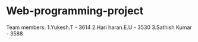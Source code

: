 # Web-programming-project
Team members:
1.Yukesh.T - 3614
2.Hari haran.E.U - 3530
3.Sathish Kumar - 3588
